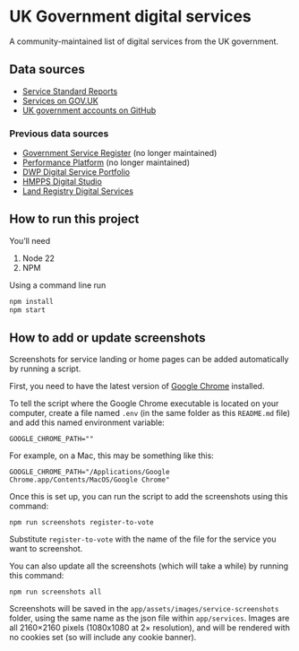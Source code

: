 # UK Government digital services

A community-maintained list of digital services from the UK government.

## Data sources

- [Service Standard Reports](https://www.gov.uk/service-standard-reports)
- [Services on GOV.UK](https://www.gov.uk/search/services)
- [UK government accounts on GitHub](https://government.github.com/community/#governments-uk-central)

### Previous data sources

- [Government Service Register](https://government-service.register.gov.uk) (no longer maintained)
- [Performance Platform](https://www.gov.uk/performance) (no longer maintained)
- [DWP Digital Service Portfolio](http://dwp-digital-services.herokuapp.com/)
- [HMPPS Digital Studio](https://github.com/noms-digital-studio/hmpps-portfolio)
- [Land Registry Digital Services](https://github.com/LandRegistry/lr-portfolio)

## How to run this project

You’ll need

1. Node 22
2. NPM

Using a command line run

```bash
npm install
npm start
```

## How to add or update screenshots

Screenshots for service landing or home pages can be added automatically by running a script.

First, you need to have the latest version of [Google Chrome](https://www.google.com/chrome/) installed.

To tell the script where the Google Chrome executable is located on your computer, create a file named `.env` (in the same folder as this `README.md` file) and add this named environment variable:

`GOOGLE_CHROME_PATH=""`

For example, on a Mac, this may be something like this:

`GOOGLE_CHROME_PATH="/Applications/Google Chrome.app/Contents/MacOS/Google Chrome"`

Once this is set up, you can run the script to add the screenshots using this command:

`npm run screenshots register-to-vote`

Substitute `register-to-vote` with the name of the file for the service you want to screenshot.

You can also update all the screenshots (which will take a while) by running this command:

`npm run screenshots all`

Screenshots will be saved in the `app/assets/images/service-screenshots` folder, using the same name as the json file within `app/services`. Images are all 2160×2160 pixels (1080x1080 at 2× resolution), and will be rendered with no cookies set (so will include any cookie banner).
